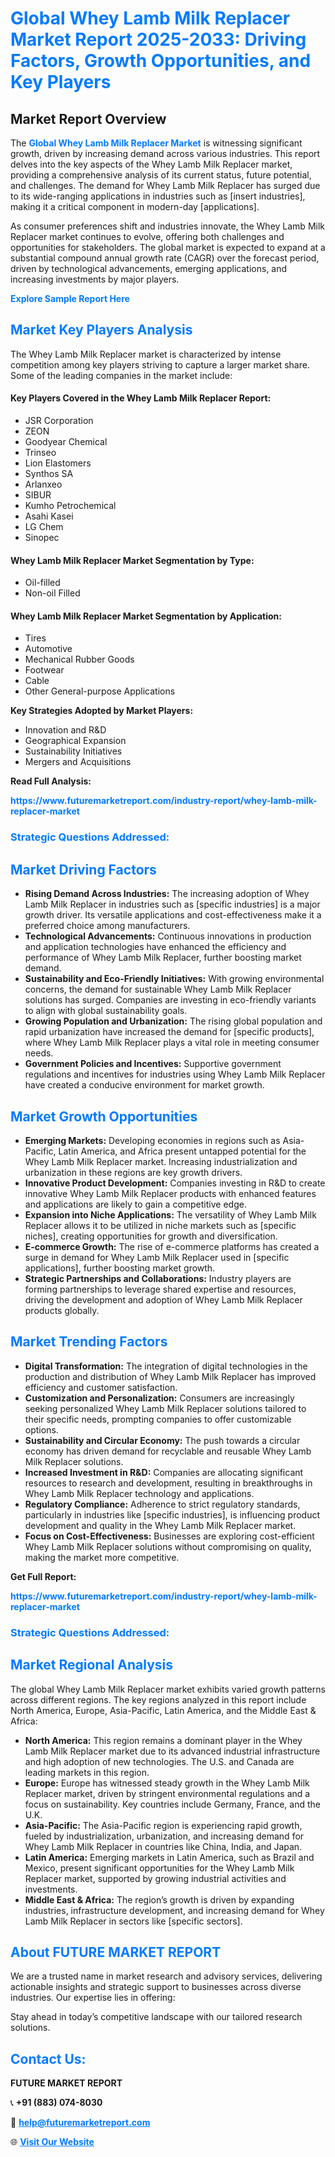 <h1 style="color: #007BFF;">Global Whey Lamb Milk Replacer Market Report 2025-2033: Driving Factors, Growth Opportunities, and Key Players</h1>

<section id="overview">
<h2>Market Report Overview</h2>
<p>The <a href="https://www.futuremarketreport.com/industry-report/whey-lamb-milk-replacer-market" style="color: #007BFF; text-decoration: none;"><strong>Global Whey Lamb Milk Replacer Market</strong></a> is witnessing significant growth, driven by increasing demand across various industries. This report delves into the key aspects of the Whey Lamb Milk Replacer market, providing a comprehensive analysis of its current status, future potential, and challenges. The demand for Whey Lamb Milk Replacer has surged due to its wide-ranging applications in industries such as [insert industries], making it a critical component in modern-day [applications].</p>
<p>As consumer preferences shift and industries innovate, the Whey Lamb Milk Replacer market continues to evolve, offering both challenges and opportunities for stakeholders. The global market is expected to expand at a substantial compound annual growth rate (CAGR) over the forecast period, driven by technological advancements, emerging applications, and increasing investments by major players.</p>
</section>

<section id="overview">
<p><a href="https://www.futuremarketreport.com/request-sample/reportId=34971" style="color: #007BFF; text-decoration: none;"><strong>Explore Sample Report Here</strong></a></p>
</section>

<section id="key-players">
<h2 style="color: #007BFF;">Market Key Players Analysis</h2>
<p>The Whey Lamb Milk Replacer market is characterized by intense competition among key players striving to capture a larger market share. Some of the leading companies in the market include:</p>
<h4>Key Players Covered in the Whey Lamb Milk Replacer Report:</h4>
<ul><li>JSR Corporation</li><li>ZEON</li><li>Goodyear Chemical</li><li>Trinseo</li><li>Lion Elastomers</li><li>Synthos SA</li><li>Arlanxeo</li><li>SIBUR</li><li>Kumho Petrochemical</li><li>Asahi Kasei</li><li>LG Chem</li><li>Sinopec</li></ul>
<h4>Whey Lamb Milk Replacer Market Segmentation by Type:</h4>
<ul><li>Oil-filled</li><li>Non-oil Filled</li></ul>

<h4>Whey Lamb Milk Replacer Market Segmentation by Application:</h4>
<ul><li>Tires</li><li>Automotive</li><li>Mechanical Rubber Goods</li><li>Footwear</li><li>Cable</li><li>Other General-purpose Applications</li></ul>
<p><strong>Key Strategies Adopted by Market Players:</strong></p>
<ul>
<li>Innovation and R&D</li>
<li>Geographical Expansion</li>
<li>Sustainability Initiatives</li>
<li>Mergers and Acquisitions</li>
</ul>
</section>

<section>
<p><strong>Read Full Analysis: </strong></p><a href="https://www.futuremarketreport.com/industry-report/whey-lamb-milk-replacer-market" style="color: #007BFF; text-decoration: none;"><strong>https://www.futuremarketreport.com/industry-report/whey-lamb-milk-replacer-market</strong></a>
<h3 style="color: #007BFF;">Strategic Questions Addressed:</h3>
</section>

<section id="driving-factors">
<h2 style="color: #007BFF;">Market Driving Factors</h2>
<ul>
<li><strong>Rising Demand Across Industries:</strong> The increasing adoption of Whey Lamb Milk Replacer in industries such as [specific industries] is a major growth driver. Its versatile applications and cost-effectiveness make it a preferred choice among manufacturers.</li>
<li><strong>Technological Advancements:</strong> Continuous innovations in production and application technologies have enhanced the efficiency and performance of Whey Lamb Milk Replacer, further boosting market demand.</li>
<li><strong>Sustainability and Eco-Friendly Initiatives:</strong> With growing environmental concerns, the demand for sustainable Whey Lamb Milk Replacer solutions has surged. Companies are investing in eco-friendly variants to align with global sustainability goals.</li>
<li><strong>Growing Population and Urbanization:</strong> The rising global population and rapid urbanization have increased the demand for [specific products], where Whey Lamb Milk Replacer plays a vital role in meeting consumer needs.</li>
<li><strong>Government Policies and Incentives:</strong> Supportive government regulations and incentives for industries using Whey Lamb Milk Replacer have created a conducive environment for market growth.</li>
</ul>
</section>

<section id="growth-opportunities">
<h2 style="color: #007BFF;">Market Growth Opportunities</h2>
<ul>
<li><strong>Emerging Markets:</strong> Developing economies in regions such as Asia-Pacific, Latin America, and Africa present untapped potential for the Whey Lamb Milk Replacer market. Increasing industrialization and urbanization in these regions are key growth drivers.</li>
<li><strong>Innovative Product Development:</strong> Companies investing in R&D to create innovative Whey Lamb Milk Replacer products with enhanced features and applications are likely to gain a competitive edge.</li>
<li><strong>Expansion into Niche Applications:</strong> The versatility of Whey Lamb Milk Replacer allows it to be utilized in niche markets such as [specific niches], creating opportunities for growth and diversification.</li>
<li><strong>E-commerce Growth:</strong> The rise of e-commerce platforms has created a surge in demand for Whey Lamb Milk Replacer used in [specific applications], further boosting market growth.</li>
<li><strong>Strategic Partnerships and Collaborations:</strong> Industry players are forming partnerships to leverage shared expertise and resources, driving the development and adoption of Whey Lamb Milk Replacer products globally.</li>
</ul>
</section>

<section id="trending-factors">
<h2 style="color: #007BFF;">Market Trending Factors</h2>
<ul>
<li><strong>Digital Transformation:</strong> The integration of digital technologies in the production and distribution of Whey Lamb Milk Replacer has improved efficiency and customer satisfaction.</li>
<li><strong>Customization and Personalization:</strong> Consumers are increasingly seeking personalized Whey Lamb Milk Replacer solutions tailored to their specific needs, prompting companies to offer customizable options.</li>
<li><strong>Sustainability and Circular Economy:</strong> The push towards a circular economy has driven demand for recyclable and reusable Whey Lamb Milk Replacer solutions.</li>
<li><strong>Increased Investment in R&D:</strong> Companies are allocating significant resources to research and development, resulting in breakthroughs in Whey Lamb Milk Replacer technology and applications.</li>
<li><strong>Regulatory Compliance:</strong> Adherence to strict regulatory standards, particularly in industries like [specific industries], is influencing product development and quality in the Whey Lamb Milk Replacer market.</li>
<li><strong>Focus on Cost-Effectiveness:</strong> Businesses are exploring cost-efficient Whey Lamb Milk Replacer solutions without compromising on quality, making the market more competitive.</li>
</ul>
</section>

<section>
<p><strong>Get Full Report: </strong></p><a href="https://www.futuremarketreport.com/industry-report/whey-lamb-milk-replacer-market" style="color: #007BFF; text-decoration: none;"><strong>https://www.futuremarketreport.com/industry-report/whey-lamb-milk-replacer-market</strong></a>
<h3 style="color: #007BFF;">Strategic Questions Addressed:</h3>
</section>


<section id="regional-analysis">
<h2 style="color: #007BFF;">Market Regional Analysis</h2>
<p>The global Whey Lamb Milk Replacer market exhibits varied growth patterns across different regions. The key regions analyzed in this report include North America, Europe, Asia-Pacific, Latin America, and the Middle East & Africa:</p>
<ul>
<li><strong>North America:</strong> This region remains a dominant player in the Whey Lamb Milk Replacer market due to its advanced industrial infrastructure and high adoption of new technologies. The U.S. and Canada are leading markets in this region.</li>
<li><strong>Europe:</strong> Europe has witnessed steady growth in the Whey Lamb Milk Replacer market, driven by stringent environmental regulations and a focus on sustainability. Key countries include Germany, France, and the U.K.</li>
<li><strong>Asia-Pacific:</strong> The Asia-Pacific region is experiencing rapid growth, fueled by industrialization, urbanization, and increasing demand for Whey Lamb Milk Replacer in countries like China, India, and Japan.</li>
<li><strong>Latin America:</strong> Emerging markets in Latin America, such as Brazil and Mexico, present significant opportunities for the Whey Lamb Milk Replacer market, supported by growing industrial activities and investments.</li>
<li><strong>Middle East & Africa:</strong> The region’s growth is driven by expanding industries, infrastructure development, and increasing demand for Whey Lamb Milk Replacer in sectors like [specific sectors].</li>
</ul>
</section>

<footer>
<h2 style="color: #007BFF;">About FUTURE MARKET REPORT</h2>
<p>We are a trusted name in market research and advisory services, delivering actionable insights and strategic support to businesses across diverse industries. Our expertise lies in offering:</p>

<p>Stay ahead in today’s competitive landscape with our tailored research solutions.</p>

<h2 style="color: #007BFF;">Contact Us:</h2>
<p><strong>FUTURE MARKET REPORT</strong></p>
<p>📞 <strong>+91 (883) 074-8030</strong></p>
<p>📧 <strong><a href="mailto:help@futuremarketreport.com" style="color: #007BFF;">help@futuremarketreport.com</a></strong></p>
<p>🌐 <strong><a href="https://www.futuremarketreport.com/" style="color: #007BFF;">Visit Our Website</a></strong></p>
</footer>